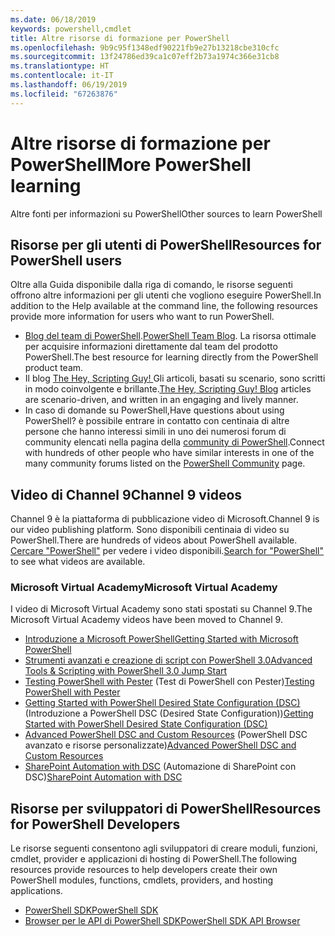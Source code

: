 ```yaml
---
ms.date: 06/18/2019
keywords: powershell,cmdlet
title: Altre risorse di formazione per PowerShell
ms.openlocfilehash: 9b9c95f1348edf90221fb9e27b13218cbe310cfc
ms.sourcegitcommit: 13f24786ed39ca1c07eff2b73a1974c366e31cb8
ms.translationtype: HT
ms.contentlocale: it-IT
ms.lasthandoff: 06/19/2019
ms.locfileid: "67263876"
---
```

# <a name="more-powershell-learning"></a><span data-ttu-id="88464-103">Altre risorse di formazione per PowerShell</span><span class="sxs-lookup"><span data-stu-id="88464-103">More PowerShell learning</span></span>

<span data-ttu-id="88464-104">Altre fonti per informazioni su PowerShell</span><span class="sxs-lookup"><span data-stu-id="88464-104">Other sources to learn PowerShell</span></span>

## <a name="resources-for-powershell-users"></a><span data-ttu-id="88464-105">Risorse per gli utenti di PowerShell</span><span class="sxs-lookup"><span data-stu-id="88464-105">Resources for PowerShell users</span></span>

<span data-ttu-id="88464-106">Oltre alla Guida disponibile dalla riga di comando, le risorse seguenti offrono altre informazioni per gli utenti che vogliono eseguire PowerShell.</span><span class="sxs-lookup"><span data-stu-id="88464-106">In addition to the Help available at the command line, the following resources provide more information for users who want to run PowerShell.</span></span>

- <span data-ttu-id="88464-107">[Blog del team di PowerShell](https://devblogs.microsoft.com/powershell/).</span><span class="sxs-lookup"><span data-stu-id="88464-107">[PowerShell Team Blog](https://devblogs.microsoft.com/powershell/).</span></span> <span data-ttu-id="88464-108">La risorsa ottimale per acquisire informazioni direttamente dal team del prodotto PowerShell.</span><span class="sxs-lookup"><span data-stu-id="88464-108">The best resource for learning directly from the PowerShell product team.</span></span>
- <span data-ttu-id="88464-109">Il blog [The Hey, Scripting Guy! ](https://devblogs.microsoft.com/scripting/)Gli articoli, basati su scenario, sono scritti in modo coinvolgente e brillante.</span><span class="sxs-lookup"><span data-stu-id="88464-109">[The Hey, Scripting Guy! Blog](https://devblogs.microsoft.com/scripting/) articles are scenario-driven, and written in an engaging and lively manner.</span></span>
- <span data-ttu-id="88464-110">In caso di domande su PowerShell,</span><span class="sxs-lookup"><span data-stu-id="88464-110">Have questions about using PowerShell?</span></span> <span data-ttu-id="88464-111">è possibile entrare in contatto con centinaia di altre persone che hanno interessi simili in uno dei numerosi forum di community elencati nella pagina della [community di PowerShell](/powershell/#pivot=main&panel=community).</span><span class="sxs-lookup"><span data-stu-id="88464-111">Connect with hundreds of other people who have similar interests in one of the many community forums listed on the [PowerShell Community](/powershell/#pivot=main&panel=community) page.</span></span>

## <a name="channel-9-videos"></a><span data-ttu-id="88464-112">Video di Channel 9</span><span class="sxs-lookup"><span data-stu-id="88464-112">Channel 9 videos</span></span>

<span data-ttu-id="88464-113">Channel 9 è la piattaforma di pubblicazione video di Microsoft.</span><span class="sxs-lookup"><span data-stu-id="88464-113">Channel 9 is our video publishing platform.</span></span> <span data-ttu-id="88464-114">Sono disponibili centinaia di video su PowerShell.</span><span class="sxs-lookup"><span data-stu-id="88464-114">There are hundreds of videos about PowerShell available.</span></span> <span data-ttu-id="88464-115">[Cercare "PowerShell"](https://channel9.msdn.com/Search?term=PowerShell&sortBy=top-rated) per vedere i video disponibili.</span><span class="sxs-lookup"><span data-stu-id="88464-115">[Search for "PowerShell"](https://channel9.msdn.com/Search?term=PowerShell&sortBy=top-rated) to see what videos are available.</span></span>

### <a name="microsoft-virtual-academy"></a><span data-ttu-id="88464-116">Microsoft Virtual Academy</span><span class="sxs-lookup"><span data-stu-id="88464-116">Microsoft Virtual Academy</span></span>

<span data-ttu-id="88464-117">I video di Microsoft Virtual Academy sono stati spostati su Channel 9.</span><span class="sxs-lookup"><span data-stu-id="88464-117">The Microsoft Virtual Academy videos have been moved to Channel 9.</span></span>

- [<span data-ttu-id="88464-118">Introduzione a Microsoft PowerShell</span><span class="sxs-lookup"><span data-stu-id="88464-118">Getting Started with Microsoft PowerShell</span></span>](https://channel9.msdn.com/Series/Getting-Started-with-Microsoft-PowerShell)
- [<span data-ttu-id="88464-119">Strumenti avanzati e creazione di script con PowerShell 3.0</span><span class="sxs-lookup"><span data-stu-id="88464-119">Advanced Tools & Scripting with PowerShell 3.0 Jump Start</span></span>](https://channel9.msdn.com/Series/Advanced-Tools-and-Scripting-with-PowerShell-3.0-Jump-Start)
- <span data-ttu-id="88464-120">[Testing PowerShell with Pester](https://channel9.msdn.com/Series/Testing-PowerShell-with-Pester) (Test di PowerShell con Pester)</span><span class="sxs-lookup"><span data-stu-id="88464-120">[Testing PowerShell with Pester](https://channel9.msdn.com/Series/Testing-PowerShell-with-Pester)</span></span>
- <span data-ttu-id="88464-121">[Getting Started with PowerShell Desired State Configuration (DSC)](https://channel9.msdn.com/Series/Getting-Started-with-PowerShell-DSC) (Introduzione a PowerShell DSC (Desired State Configuration))</span><span class="sxs-lookup"><span data-stu-id="88464-121">[Getting Started with PowerShell Desired State Configuration (DSC)](https://channel9.msdn.com/Series/Getting-Started-with-PowerShell-DSC)</span></span>
- <span data-ttu-id="88464-122">[Advanced PowerShell DSC and Custom Resources](https://channel9.msdn.com/Series/Advanced-PowerShell-DSC-and-Custom-Resources) (PowerShell DSC avanzato e risorse personalizzate)</span><span class="sxs-lookup"><span data-stu-id="88464-122">[Advanced PowerShell DSC and Custom Resources](https://channel9.msdn.com/Series/Advanced-PowerShell-DSC-and-Custom-Resources)</span></span>
- <span data-ttu-id="88464-123">[SharePoint Automation with DSC](https://channel9.msdn.com/Series/SharePoint-Automation-with-DSC) (Automazione di SharePoint con DSC)</span><span class="sxs-lookup"><span data-stu-id="88464-123">[SharePoint Automation with DSC](https://channel9.msdn.com/Series/SharePoint-Automation-with-DSC)</span></span>

## <a name="resources-for-powershell-developers"></a><span data-ttu-id="88464-124">Risorse per sviluppatori di PowerShell</span><span class="sxs-lookup"><span data-stu-id="88464-124">Resources for PowerShell Developers</span></span>

<span data-ttu-id="88464-125">Le risorse seguenti consentono agli sviluppatori di creare moduli, funzioni, cmdlet, provider e applicazioni di hosting di PowerShell.</span><span class="sxs-lookup"><span data-stu-id="88464-125">The following resources provide resources to help developers create their own PowerShell modules, functions, cmdlets, providers, and hosting applications.</span></span>

- [<span data-ttu-id="88464-126">PowerShell SDK</span><span class="sxs-lookup"><span data-stu-id="88464-126">PowerShell SDK</span></span>](/powershell/developer/windows-powershell)
- [<span data-ttu-id="88464-127">Browser per le API di PowerShell SDK</span><span class="sxs-lookup"><span data-stu-id="88464-127">PowerShell SDK API Browser</span></span>](/dotnet/api/system.management.automation)
